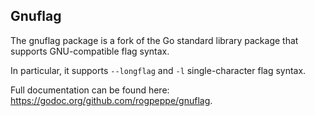 Gnuflag
-----

The gnuflag package is a fork of the Go standard library
package that supports GNU-compatible flag syntax.

In particular, it supports `--longflag` and `-l` single-character
flag syntax.

Full documentation can be found here: https://godoc.org/github.com/rogpeppe/gnuflag.
